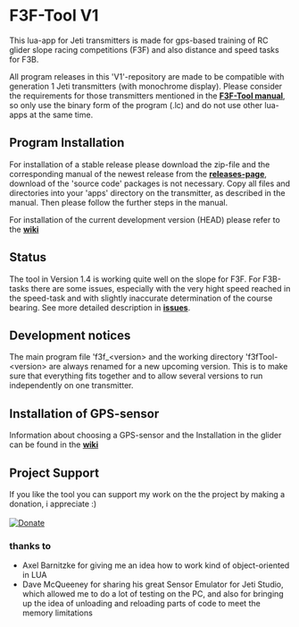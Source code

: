 # F3F-Tool V1
This lua-app for Jeti transmitters is made for gps-based training of RC glider slope racing competitions (F3F) and also distance and speed tasks for F3B.

All program releases in this 'V1'-repository are made to be compatible with generation 1 Jeti transmitters (with monochrome display). Please consider the requirements for those transmitters mentioned in the [**F3F-Tool manual**](docs/F3F-Tool%20Manual.md), so only use the binary form of the program (.lc) and do not use other lua-apps at the same time.

## Program Installation
For installation of a stable release please download the zip-file and the corresponding manual of the newest release from the [**releases-page**](https://github.com/frank-sc/F3F-Tool-V1/releases), download of the 'source code' packages is not necessary. Copy all files and directories into your 'apps' directory on the transmitter, as described in the manual. Then please follow the further steps in the manual.

For installation of the current development version (HEAD) please refer to the [**wiki**](https://github.com/frank-sc/F3F-Tool-V1/wiki)

## Status
The tool in Version 1.4 is working quite well on the slope for F3F. For F3B-tasks there are some issues, especially with the very hight speed reached in the speed-task and with slightly inaccurate determination of the course bearing. See more detailed description in [**issues**](https://github.com/frank-sc/F3F-Tool-V1/issues).

## Development notices
The main program file 'f3f_\<version\> and the working directory 'f3fTool-\<version\> are always renamed for a new upcoming version. This is to make sure that everything fits together and to allow several versions to run independently on one transmitter.

## Installation of GPS-sensor
Information about choosing a GPS-sensor and the Installation in the glider can be found in the [**wiki**](https://github.com/frank-sc/F3F-Tool-V1/wiki)

## Project Support
If you like the tool you can support my work on the the project by making a donation, i appreciate :)<br><br>
[![Donate](https://www.paypalobjects.com/en_US/i/btn/btn_donateCC_LG.gif)](https://www.PayPal.Me/f3frank)<br>

### thanks to
- Axel Barnitzke for giving me an idea how to work kind of object-oriented in LUA
- Dave McQueeney for sharing his great Sensor Emulator for Jeti Studio, which allowed me to do a lot of testing on the PC,
and also for bringing up the idea of unloading and reloading parts of code to meet the memory limitations
